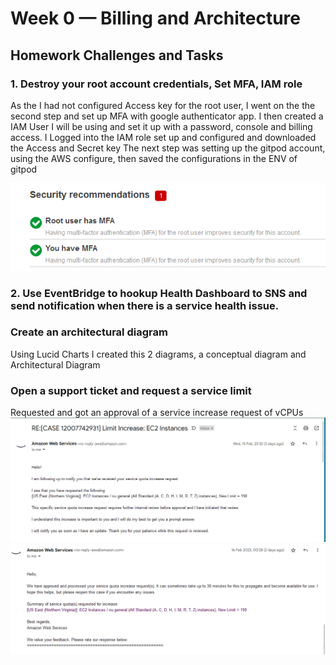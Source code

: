 # Week 0 — Billing and Architecture
## Homework Challenges and Tasks

### 1. Destroy your root account credentials, Set MFA, IAM role
As the I had not configured Access key for the root user, I went on the the second step and set up MFA with google authenticator app.
I then created a IAM User I will be using and set it up with a password, console and billing access.
I Logged into the IAM role set up and configured and downloaded the Access and Secret key
The next step was setting up the gitpod account, using the AWS configure, then saved the configurations in the ENV of gitpod

![Added MFA to root and User Account](assets/MFA.png)

### 2. Use EventBridge to hookup Health Dashboard to SNS and send notification when there is a service health issue.


### Create an architectural diagram 
Using Lucid Charts I created this 2 diagrams, a conceptual diagram and Architectural Diagram


### Open a support ticket and request a service limit
Requested and got an approval of a service increase request of vCPUs
![Added MFA to root and User Account](assets/Service-increase.png)
![Added MFA to root and User Account](assets/Service-approval.png)
